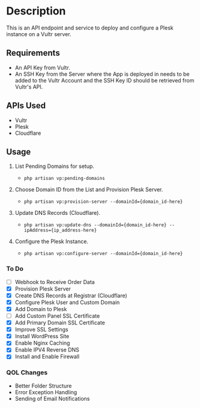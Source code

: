 # Description

This is an API endpoint and service to deploy and configure a Plesk instance on a Vultr server.

## Requirements

- An API Key from Vultr.
- An SSH Key from the Server where the App is deployed in needs to be added to the Vultr Account and the SSH Key ID should be retrieved from Vultr's API.

## APIs Used

- Vultr
- Plesk
- Cloudflare

## Usage

1. List Pending Domains for setup.
    - `php artisan vp:pending-domains`

2. Choose Domain ID from the List and Provision Plesk Server.
    - `php artisan vp:provision-server --domainId={domain_id-here}`

3. Update DNS Records (Cloudflare).
    - `php artisan vp:update-dns --domainId={domain_id-here} --ipAddress={ip_address-here}`

4. Configure the Plesk Instance.
    - `php artisan vp:configure-server --domainId={domain_id-here}`

### To Do

- [ ] Webhook to Receive Order Data
- [x] Provision Plesk Server
- [x] Create DNS Records at Registrar (Cloudflare)
- [x] Configure Plesk User and Custom Domain
- [x] Add Domain to Plesk
- [ ] Add Custom Panel SSL Certificate
- [x] Add Primary Domain SSL Certificate
- [x] Improve SSL Settings
- [x] Install WordPress Site
- [x] Enable Nginx Caching
- [x] Enable IPV4 Reverse DNS
- [x] Install and Enable Firewall

### QOL Changes

- Better Folder Structure
- Error Exception Handling
- Sending of Email Notifications
